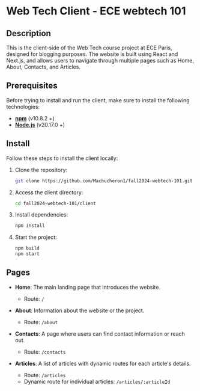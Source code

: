# Web Tech Client - ECE webtech 101

## Description

This is the client-side of the Web Tech course project at ECE Paris, designed for blogging purposes. The website is built using React and Next.js, and allows users to navigate through multiple pages such as Home, About, Contacts, and Articles.

## Prerequisites

Before trying to install and run the client, make sure to install the following technologies:

- **[npm](https://docs.npmjs.com/cli/v10/commands/npm-install)** (v10.8.2 +)
- **[Node.js](https://nodejs.org/en/download/package-manager)** (v20.17.0 +)

## Install

Follow these steps to install the client locally:

1. Clone the repository:

    ```bash
    git clone https://github.com/Macbucheron1/fall2024-webtech-101.git
    ```

2. Access the client directory:

    ```bash
    cd fall2024-webtech-101/client
    ```

3. Install dependencies:

    ```bash
    npm install
    ```

4. Start the project:

    ```bash
    npm build
    npm start
    ```

## Pages

- **Home**: The main landing page that introduces the website.
    - Route: `/`

- **About**: Information about the website or the project.
    - Route: `/about`

- **Contacts**: A page where users can find contact information or reach out.
    - Route: `/contacts`

- **Articles**: A list of articles with dynamic routes for each article's details.
    - Route: `/articles`
    - Dynamic route for individual articles: `/articles/:articleId`

